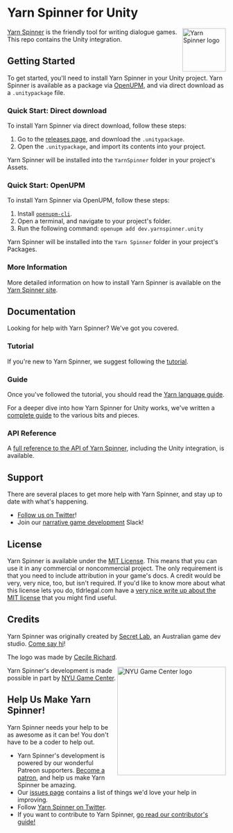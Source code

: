 # Yarn Spinner for Unity

<img src="https://yarnspinner.dev/img/YarnSpinnerLogo.png" alt="Yarn Spinner logo" width="100px;" align="right">

[Yarn Spinner](https://yarnspinner.dev) is the friendly tool for writing dialogue games. This repo contains the Unity integration. 

## Getting Started

To get started, you'll need to install Yarn Spinner in your Unity project. Yarn Spinner is available as a package via [OpenUPM](https://openupm.com), and via direct download as a `.unitypackage` file.

### Quick Start: Direct download

To install Yarn Spinner via direct download, follow these steps:

1. Go to the [releases page](https://github.com/YarnSpinner/YarnSpinner-Unity/releases/latest), and download the `.unitypackage`.
2. Open the `.unitypackage`, and import its contents into your project. 

Yarn Spinner will be installed into the `YarnSpinner` folder in your project's Assets.

### Quick Start: OpenUPM

To install Yarn Spinner via OpenUPM, follow these steps:

1. Install [`openupm-cli`](https://openupm.com/#get-started).
2. Open a terminal, and navigate to your project's folder.
3. Run the following command: `openupm add dev.yarnspinner.unity`
   
Yarn Spinner will be installed into the `Yarn Spinner` folder in your project's Packages.

### More Information

More detailed information on how to install Yarn Spinner is available on the [Yarn Spinner site](http://yarnspinner.dev/docs/unity/installing/).

## Documentation

Looking for help with Yarn Spinner? We've got you covered.

### Tutorial

If you're new to Yarn Spinner, we suggest following the [tutorial](http://yarnspinner.dev/docs/tutorial/).

### Guide

Once you've followed the tutorial, you should read the [Yarn language guide](http://yarnspinner.dev/docs/writing/).

For a deeper dive into how Yarn Spinner for Unity works, we've written a [complete guide](http://yarnspinner.dev/docs/unity/) to the various bits and pieces.

### API Reference

A [full reference to the API of Yarn Spinner](http://yarnspinner.dev/api/), including the Unity integration, is available.

## Support

There are several places to get more help with Yarn Spinner, and stay up to date with what's happening.

* [Follow us on Twitter](https://twitter.com/YarnSpinnerTool)!
* Join our [narrative game development](http://lab.to/narrativegamedev) Slack!

## License

Yarn Spinner is available under the [MIT License](LICENSE.md). This means that you can use it in any commercial or noncommercial project. The only requirement is that you need to include attribution in your game's docs. A credit would be very, very nice, too, but isn't required. If you'd like to know more about what this license lets you do, tldrlegal.com have a [very nice write up about the MIT license](https://tldrlegal.com/license/mit-license) that you might find useful.

## Credits

Yarn Spinner was originally created by [Secret Lab](http://secretlab.com.au), an Australian game dev studio. [Come say hi](https://twitter.com/thesecretlab)!

The logo was made by [Cecile Richard](https://www.cecile-richard.com/).

<a href="https://gamecenter.nyu.edu/"><img src="https://yarnspinner.dev/img/NYUGameCenter.png" alt="NYU Game Center logo" width="250px;" align="right"></a>

Yarn Spinner's development is made possible in part by [NYU Game Center](https://gamecenter.nyu.edu/). 


## Help Us Make Yarn Spinner!

Yarn Spinner needs your help to be as awesome as it can be! You don't have to be a coder to help out.

* Yarn Spinner's development is powered by our wonderful Patreon supporters. [Become a patron](https://patreon.com/secretlab), and help us make Yarn Spinner be amazing.
* Our [issues page](https://github.com/YarnSpinnerTool/YarnSpinner-Unity/issues) contains a list of things we'd love your help in improving.
* Follow [Yarn Spinner on Twitter](http://twitter.com/YarnSpinnerTool).
* If you want to contribute to Yarn Spinner, [go read our contributor's guide!](CONTRIBUTING.md)